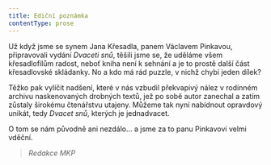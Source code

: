 ```yaml
---
title: Ediční poznámka
contentType: prose
---
```


<section>

Už když jsme se synem Jana Křesadla, panem Václavem Pinkavou, připravovali vydání _Dvaceti snů_, těšili jsme se, že uděláme všem křesadlofilům radost, neboť kniha není k sehnání a je to prostě další část křesadlovské skládanky. No a kdo má rád puzzle, v nichž chybí jeden dílek?

Těžko pak vylíčit nadšení, které v nás vzbudil překvapivý nález v rodinném archivu naskenovaných drobných textů, jež po sobě autor zanechal a zatím zůstaly širokému čtenářstvu utajeny. Můžeme tak nyní nabídnout opravdový unikát, tedy _Dvacet snů_, kterých je jednadvacet.

O tom se nám původně ani nezdálo… a jsme za to panu Pinkavovi velmi vděční.

</section>

<section>

> _Redakce MKP_

</section>
